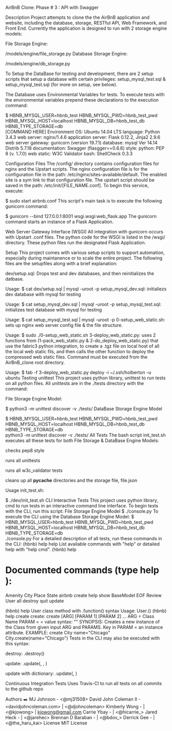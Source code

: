 AirBnB Clone: Phase # 3
: API with Swagger

Description
Project attempts to clone the the AirBnB application and website, including the database, storage, RESTful API, Web Framework, and Front End. Currently the application is designed to run with 2 storage engine models:

File Storage Engine:

/models/engine/file_storage.py
Database Storage Engine:

/models/engine/db_storage.py

To Setup the DataBase for testing and development, there are 2 setup scripts that setup a database with certain privileges: setup_mysql_test.sql & setup_mysql_test.sql (for more on setup, see below).

The Database uses Environmental Variables for tests. To execute tests with the environmental variables prepend these declarations to the execution command:

$ HBNB_MYSQL_USER=hbnb_test HBNB_MYSQL_PWD=hbnb_test_pwd \
HBNB_MYSQL_HOST=localhost HBNB_MYSQL_DB=hbnb_test_db HBNB_TYPE_STORAGE=db \
[COMMAND HERE]
Environment
OS: Ubuntu 14.04 LTS
language: Python 3.4.3
web server: nginx/1.4.6
application server: Flask 0.12.2, Jinja2 2.9.6
web server gateway: gunicorn (version 19.7.1)
database: mysql Ver 14.14 Distrib 5.7.18
documentation: Swagger (flasgger==0.6.6)
style:
python: PEP 8 (v. 1.7.0)
web static: W3C Validator
bash: ShellCheck 0.3.3


Configuration Files
The /config/ directory contains configuration files for nginx and the Upstart scripts. The nginx configuration file is for the configuration file in the path: /etc/nginx/sites-available/default. The enabled site is a sym link to that configuration file. The upstart script should be saved in the path: /etc/init/[FILE_NAME.conf]. To begin this service, execute:

$ sudo start airbnb.conf
This script's main task is to execute the following gunicorn command:

$ gunicorn --bind 127.0.0.1:8001 wsgi.wsgi:web_flask.app
The gunicorn command starts an instance of a Flask Application.

Web Server Gateway Interface (WSGI)
All integration with gunicorn occurs with Upstart .conf files. The python code for the WSGI is listed in the /wsgi/ directory. These python files run the designated Flask Application.

Setup
This project comes with various setup scripts to support automation, especially during maintanence or to scale the entire project. The following files are the setupfiles along with a brief explanation:

dev/setup.sql: Drops test and dev databases, and then reinitializes the datbase.

Usage: $ cat dev/setup.sql | mysql -uroot -p
setup_mysql_dev.sql: initialiezs dev database with mysql for testing

Usage: $ cat setup_mysql_dev.sql | mysql -uroot -p
setup_mysql_test.sql: initializes test database with mysql for testing

Usage: $ cat setup_mysql_test.sql | mysql -uroot -p
0-setup_web_static.sh: sets up nginx web server config file & the file structure.

Usage: $ sudo ./0-setup_web_static.sh
3-deploy_web_static.py: uses 2 functions from (1-pack_web_static.py & 2-do_deploy_web_static.py) that use the fabric3 python integration, to create a .tgz file on local host of all the local web static fils, and then calls the other function to deploy the compressed web static files. Command must be executed from the AirBnB_clone root directory.

Usage: $ fab -f 3-deploy_web_static.py deploy -i ~/.ssh/holberton -u ubuntu
Testing
unittest
This project uses python library, unittest to run tests on all python files. All unittests are in the ./tests directory with the command:

File Storage Engine Model:

$ python3 -m unittest discover -v ./tests/
DataBase Storage Engine Model

$ HBNB_MYSQL_USER=hbnb_test HBNB_MYSQL_PWD=hbnb_test_pwd \
HBNB_MYSQL_HOST=localhost HBNB_MYSQL_DB=hbnb_test_db HBNB_TYPE_STORAGE=db \
python3 -m unittest discover -v ./tests/
All Tests
The bash script init_test.sh executes all these tests for both File Storage & DataBase Engine Models:

checks pep8 style

runs all unittests

runs all w3c_validator tests

cleans up all __pycache__ directories and the storage file, file.json

Usage init_test.sh:

$ ./dev/init_test.sh
CLI Interactive Tests
This project uses python library, cmd to run tests in an interactive command line interface. To begin tests with the CLI, run this script:
File Storage Engine Model
$ ./console.py
To execute the CLI using the Database Storage Engine Model:
$ HBNB_MYSQL_USER=hbnb_test HBNB_MYSQL_PWD=hbnb_test_pwd \
HBNB_MYSQL_HOST=localhost HBNB_MYSQL_DB=hbnb_test_db HBNB_TYPE_STORAGE=db \
./console.py
For a detailed description of all tests, run these commands in the CLI:
(hbnb) help help
List available commands with "help" or detailed help with "help cmd".
(hbnb) help

Documented commands (type help <topic>):
========================================
Amenity    City  Place   State  airbnb  create   help  show
BaseModel  EOF   Review  User   all     destroy  quit  update

(hbnb) help User
class method with .function() syntax
        Usage: User.<command>(<id>)
(hbnb) help create
create: create [ARG] [PARAM 1] [PARAM 2] ...
        ARG = Class Name
        PARAM = <key name>=<value>
                value syntax: "<value>"
        SYNOPSIS: Creates a new instance of the Class from given input ARG
                  and PARAMS. Key in PARAM = an instance attribute.
        EXAMPLE: create City name="Chicago"
                 City.create(name="Chicago")
Tests in the CLI may also be executed with this syntax:

destroy: <class name>.destroy(<id>)

update: <class name>.update(<id>, <attribute name>, <attribute value>)

update with dictionary: <class name>.update(<id>, <dictionary representation>)

Continuous Integration Tests
Uses Travis-CI to run all tests on all commits to the github repo

Authors ✒️
MJ Johnson - <@mj31508>
David John Coleman II - <davidjohncoleman.com> | <@djohncoleman>
Kimberly Wong - <kjowong> | <@kjowong> | <kjowong@gmail.com>
Carrie Ybay - <hicarrie> | <@hicarrie_>
Jared Heck - <jarehec> | <@jarehec>
Brennan D Baraban - <bdbaraban> | <@bdov_>
Derrick Gee - <kai-dg> | <@the_haru_kai>
License
MIT License
